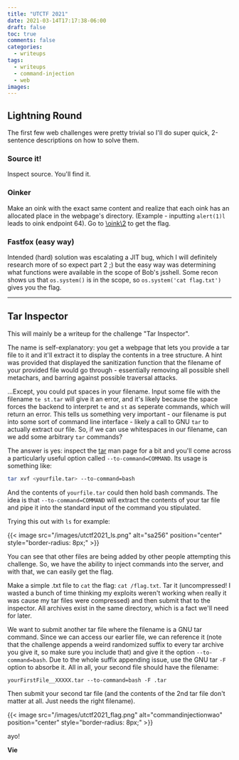 ```yaml
---
title: "UTCTF 2021"
date: 2021-03-14T17:17:38-06:00
draft: false
toc: true
comments: false
categories:
  - writeups
tags: 
  - writeups
  - command-injection
  - web
images:
---
```


## Lightning Round
The first few web challenges were pretty trivial so I'll do super quick, 2-sentence descriptions on how to solve them. 

### Source it! 
Inspect source. You'll find it. 

### Oinker
Make an oink with the exact same content and realize that each oink has an allocated place in the webpage's directory. (Example - inputting `alert(1)l` leads to oink endpoint 64). Go to [\oink\2](http://web2.utctf.live:5320/oink/2) to get the flag.

### Fastfox (easy way)
Intended (hard) solution was escalating a JIT bug, which I will definitely research more of so expect part 2 ;) but the easy way was determining what functions were available in the scope of Bob's jsshell. Some recon shows us that `os.system()` is in the scope, so `os.system('cat flag.txt')` gives you the flag.

---

## Tar Inspector

This will mainly be a writeup for the challenge "Tar Inspector". 

The name is self-explanatory: you get a webpage that lets you provide a tar file to it and it'll extract it to display the contents in a tree structure. A hint was provided that displayed the sanitization function that the filename of your provided file would go through - essentially removing all possible shell metachars, and barring against possible traversal attacks. 

...Except, you could put spaces in your filename. Input some file with the filename `te st.tar` will give it an error, and it's likely because the space forces the backend to interpret `te` and `st` as seperate commands, which will return an error. This tells us something very important - our filename is put into some sort of command line interface - likely a call to GNU `tar` to actually extract our file. So, if we can use whitespaces in our filename, can we add some arbitrary `tar` commands? 

The answer is yes: inspect the [tar](https://man7.org/linux/man-pages/man1/tar.1.html) man page for a bit and you'll come across a particularly useful option called `--to-command=COMMAND`. Its usage is something like:

```bash
tar xvf <yourfile.tar> --to-command=bash
```

And the contents of `yourfile.tar` could then hold bash commands. The idea is that `--to-command=COMMAND` will extract the contents of your tar file and pipe it into the standard input of the command you stipulated. 

Trying this out with `ls` for example: 

{{< image src="/images/utctf2021_ls.png" alt="sa256" position="center" style="border-radius: 8px;" >}}

You can see that other files are being added by other people attempting this challenge. So, we have the ability to inject commands into the server, and with that, we can easily get the flag. 

Make a simple .txt file to `cat` the flag: `cat /flag.txt`. Tar it (uncompressed! I wasted a bunch of time thinking my exploits weren't working when really it was cause my tar files were compressed) and then submit that to the inspector. All archives exist in the same directory, which is a fact we'll need for later. 

We want to submit another tar file where the filename is a GNU tar command. Since we can access our earlier file, we can reference it (note that the challenge appends a weird randomized suffix to every tar archive you give it, so make sure you include that) and give it the option `--to-command=bash`. Due to the whole suffix appending issue, use the GNU tar `-F` option to absorbe it. All in all, your second file should have the filename:

```
yourFirstFile__XXXXX.tar --to-command=bash -F .tar
```

Then submit your second tar file (and the contents of the 2nd tar file don't matter at all. Just needs the right filename).

{{< image src="/images/utctf2021_flag.png" alt="commandinjectionwao" position="center" style="border-radius: 8px;" >}}

ayo!

**Vie**